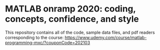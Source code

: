 # MATLAB onramp 2020: coding, concepts, confidence, and style

This repository contains all of the code, sample data files, and pdf readers corresponding to the course:
https://www.udemy.com/course/matlab-programming-mxc/?couponCode=202103


